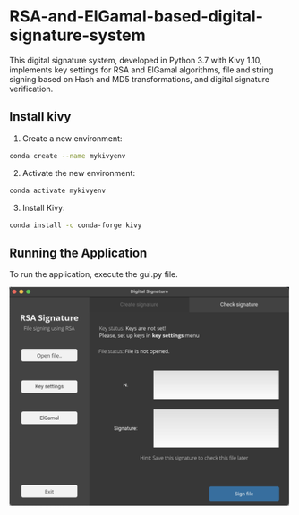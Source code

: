 # RSA-and-ElGamal-based-digital-signature-system

This digital signature system, developed in Python 3.7 with Kivy 1.10, implements key settings for RSA and ElGamal algorithms, file and string signing based on Hash and MD5 transformations, and digital signature verification.

## Install kivy 

1. Create a new environment:
```bash
conda create --name mykivyenv
```

2. Activate the new environment:
```bash
conda activate mykivyenv
```
3. Install Kivy:
```bash
conda install -c conda-forge kivy
```

## Running the Application
To run the application, execute the gui.py file.

<img src="https://github.com/YutongGGG/RSA-and-ElGamal-based-digital-signature-system/blob/main/picture.jpg" alt="Digital Signature System" width="500"/>

